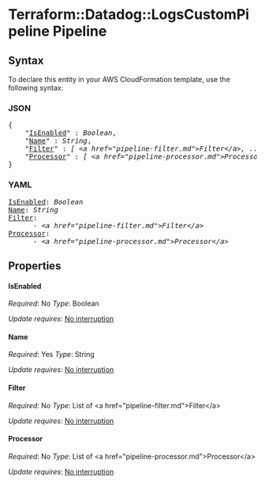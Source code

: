 # Terraform::Datadog::LogsCustomPipeline Pipeline

## Syntax

To declare this entity in your AWS CloudFormation template, use the following syntax:

### JSON

<pre>
{
    "<a href="#isenabled" title="IsEnabled">IsEnabled</a>" : <i>Boolean</i>,
    "<a href="#name" title="Name">Name</a>" : <i>String</i>,
    "<a href="#filter" title="Filter">Filter</a>" : <i>[ &lt;a href=&#34;pipeline-filter.md&#34;&gt;Filter&lt;/a&gt;, ... ]</i>,
    "<a href="#processor" title="Processor">Processor</a>" : <i>[ &lt;a href=&#34;pipeline-processor.md&#34;&gt;Processor&lt;/a&gt;, ... ]</i>
}
</pre>

### YAML

<pre>
<a href="#isenabled" title="IsEnabled">IsEnabled</a>: <i>Boolean</i>
<a href="#name" title="Name">Name</a>: <i>String</i>
<a href="#filter" title="Filter">Filter</a>: <i>
      - &lt;a href=&#34;pipeline-filter.md&#34;&gt;Filter&lt;/a&gt;</i>
<a href="#processor" title="Processor">Processor</a>: <i>
      - &lt;a href=&#34;pipeline-processor.md&#34;&gt;Processor&lt;/a&gt;</i>
</pre>

## Properties

#### IsEnabled

_Required_: No
_Type_: Boolean

_Update requires_: [No interruption](https://docs.aws.amazon.com/AWSCloudFormation/latest/UserGuide/using-cfn-updating-stacks-update-behaviors.html#update-no-interrupt)

#### Name

_Required_: Yes
_Type_: String

_Update requires_: [No interruption](https://docs.aws.amazon.com/AWSCloudFormation/latest/UserGuide/using-cfn-updating-stacks-update-behaviors.html#update-no-interrupt)

#### Filter

_Required_: No
_Type_: List of &lt;a href=&#34;pipeline-filter.md&#34;&gt;Filter&lt;/a&gt;

_Update requires_: [No interruption](https://docs.aws.amazon.com/AWSCloudFormation/latest/UserGuide/using-cfn-updating-stacks-update-behaviors.html#update-no-interrupt)

#### Processor

_Required_: No
_Type_: List of &lt;a href=&#34;pipeline-processor.md&#34;&gt;Processor&lt;/a&gt;

_Update requires_: [No interruption](https://docs.aws.amazon.com/AWSCloudFormation/latest/UserGuide/using-cfn-updating-stacks-update-behaviors.html#update-no-interrupt)

